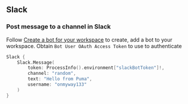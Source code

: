 ## Slack 

### Post message to a channel in Slack

Follow [Create a bot for your workspace](https://slack.com/intl/en-no/help/articles/115005265703-create-a-bot-for-your-workspace) to create, add a bot to your workspace. Obtain `Bot User OAuth Access Token` to use to authenticate

```swift
Slack {
    Slack.Message(
		token: ProcessInfo().environment["slackBotToken"]!,
		channel: "random",
		text: "Hello from Puma",
		username: "onmyway133"
	)
}
```
